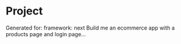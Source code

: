 # Project

Generated for: framework: next
Build me an ecommerce app with a products page and login page...
